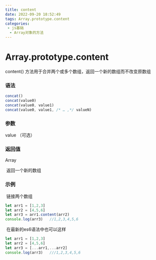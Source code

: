 ```yaml
---
title: content
date: 2022-09-20 18:52:49
tags: Array.prototype.content
categories:
 - js基础
  - Array对象的方法
---
```


# Array.prototype.content

content()  方法用于合并两个或多个数组，返回一个新的数组而不改变原数组

### 语法

```javascript
concat()
concat(value0)
concat(value0, value1)
concat(value0, value1, /* … ,*/ valueN)
```

### 参数

value  （可选）

### 返回值

Array 

​	返回一个新的数组

### 示例

​	链接两个数组

```javascript
let arr1 = [1,2,3]
let arr2 = [4,5,6]
let arr3 = arr1.content(arr2)
console.log(arr3)   //1,2,3,4,5,6
```

​	在最新的es6语法中也可以这样

```javascript
let arr1 = [1,2,3]
let arr2 = [4,5,6]
let arr3 = [...arr1,...arr2]
console.log(arr3)   ///1,2,3,4,5,6
```

